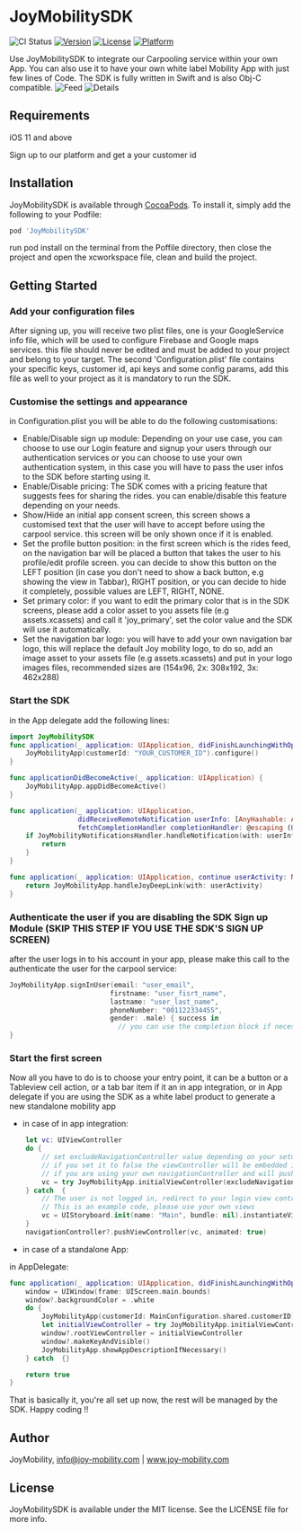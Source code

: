 # JoyMobilitySDK

![CI Status](https://api.travis-ci.org/travis-ci/travis-web.svg?branch=master)
[![Version](https://img.shields.io/cocoapods/v/JoyMobilitySDK.svg?style=flat)](https://cocoapods.org/pods/JoyMobilitySDK)
[![License](https://img.shields.io/cocoapods/l/JoyMobilitySDK.svg?style=flat)](https://cocoapods.org/pods/JoyMobilitySDK)
[![Platform](https://img.shields.io/cocoapods/p/JoyMobilitySDK.svg?style=flat)](https://cocoapods.org/pods/JoyMobilitySDK)

Use JoyMobilitySDK to integrate our Carpooling service within your own App.  You can also use it to have your own white label Mobility App with just few lines of Code. The SDK is fully written in Swift and is also Obj-C compatible.
![Feed](https://github.com/AlaaCherbib/JoyMobilitySDK/blob/master/doc-assets/feed.png)
![Details](https://github.com/AlaaCherbib/JoyMobilitySDK/blob/master/doc-assets/details.png)
## Requirements
iOS 11 and above

Sign up to our platform and get a your customer id

## Installation

JoyMobilitySDK is available through [CocoaPods](https://cocoapods.org). To install
it, simply add the following to your Podfile:

```ruby
pod 'JoyMobilitySDK'
```
run pod install on the terminal from the Poffile directory, then close the project and open the xcworkspace file, clean and build the project.

## Getting Started

### Add your configuration files
After signing up, you will receive two plist files, one is your GoogleService info file, which will be used to configure Firebase and Google maps services. this file should never be edited and must be added to your project and belong to your target. The second 'Configuration.plist' file contains your specific keys, customer id, api keys and some config params, add this file as well to your project as it is mandatory to run the SDK.

### Customise the settings and appearance
in Configuration.plist you will be able to do the following customisations:

* Enable/Disable sign up module: Depending on your use case, you can choose to use our Login feature and signup your users through our authentication services or you can choose to use your own authentication system, in this case you will have to pass the user infos to the SDK before starting using it. 
* Enable/Disable pricing: The SDK comes with a pricing feature that suggests fees for sharing the rides. you can enable/disable this feature depending on your needs.
* Show/Hide an initial app consent screen, this screen shows a customised text that the user will have to accept before using the carpool service. this screen will be only shown once if it is enabled.
* Set the profile button position: in the first screen which is the rides feed, on the navigation bar will be placed a button that takes the user to his profile/edit profile screen. you can decide to show this button on the LEFT position (in case you don't need to show a back button, e.g showing the view in Tabbar), RIGHT position, or you can decide to hide it completely, possible values are LEFT, RIGHT, NONE. 
* Set primary color: if you want to edit the primary color that is in the SDK screens, please add a color asset to you assets file (e.g assets.xcassets) and call it 'joy_primary', set the color value and the SDK will use it automatically.
* Set the navigation bar logo: you will have to add your own navigation bar logo, this will replace the default Joy mobility logo, to do so, add an image asset to your assets file (e.g assets.xcassets) and put in your logo images files, recommended sizes are (154x96, 2x: 308x192, 3x: 462x288)

### Start the SDK
in the App delegate add the following lines: 
```swift
import JoyMobilitySDK
func application(_ application: UIApplication, didFinishLaunchingWithOptions launchOptions: [UIApplication.LaunchOptionsKey: Any]?) -> Bool {
    JoyMobilityApp(customerId: "YOUR_CUSTOMER_ID").configure()
}

func applicationDidBecomeActive(_ application: UIApplication) {
    JoyMobilityApp.appDidBecomeActive()
}

func application(_ application: UIApplication,
                 didReceiveRemoteNotification userInfo: [AnyHashable: Any],
                 fetchCompletionHandler completionHandler: @escaping (UIBackgroundFetchResult) -> Void) {
    if JoyMobilityNotificationsHandler.handleNotification(with: userInfo, application: application) {
        return
    }
}

func application(_ application: UIApplication, continue userActivity: NSUserActivity, restorationHandler: @escaping ([UIUserActivityRestoring]?) -> Void) -> Bool {
    return JoyMobilityApp.handleJoyDeepLink(with: userActivity)
}
```

### Authenticate the user if you are disabling the SDK Sign up Module (SKIP THIS STEP IF YOU USE THE SDK'S SIGN UP SCREEN)
after the user logs in to his account in your app, please make this call to the authenticate the user for the carpool service:
```swift
JoyMobilityApp.signInUser(email: "user_email",
                         firstname: "user_fisrt_name",
                         lastname: "user_last_name",
                         phoneNumber: "001122334455",
                         gender: .male) { success in
                           // you can use the completion block if necessary or just set it to nil
}
```

### Start the first screen
Now all you have to do is to choose your entry point, it can be a button or a Tableview cell action, or a tab bar item if it an in app integration, or in App delegate if you are using the SDK as a white label product to generate a new standalone mobility app 

* in case of in app integration:
```swift
    let vc: UIViewController
    do {
        // set excludeNavigationController value depending on your setup
        // if you set it to false the viewController will be embedded in a navigationController
        // if you are using your own navigationController and will push the new vc, then set it to true
        vc = try JoyMobilityApp.initialViewController(excludeNavigationController: true)
    } catch  {
        // The user is not logged in, redirect to your login view controller or authenticate the user
        // This is an example code, please use your own views
        vc = UIStoryboard.init(name: "Main", bundle: nil).instantiateViewController(withIdentifier: "LoginViewController")
    }
    navigationController?.pushViewController(vc, animated: true)
```
* in case of a standalone App:

in AppDelegate:

```swift
func application(_ application: UIApplication, didFinishLaunchingWithOptions launchOptions: [UIApplication.LaunchOptionsKey: Any]?) -> Bool {
    window = UIWindow(frame: UIScreen.main.bounds)
    window?.backgroundColor = .white
    do {
        JoyMobilityApp(customerId: MainConfiguration.shared.customerID).configure()
        let initialViewController = try JoyMobilityApp.initialViewController()
        window?.rootViewController = initialViewController
        window?.makeKeyAndVisible()
        JoyMobilityApp.showAppDescriptionIfNecessary()
    } catch  {}

    return true
}
```

That is basically it, you're all set up now, the rest will be managed by the SDK. Happy coding !!



## Author

JoyMobility, info@joy-mobility.com | www.joy-mobility.com

## License

JoyMobilitySDK is available under the MIT license. See the LICENSE file for more info.
